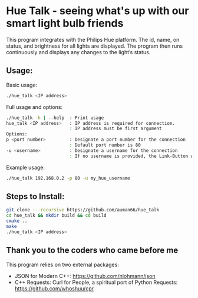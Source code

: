 # Hue Talk - seeing what's up with our smart light bulb friends

This program integrates with the Philips Hue platform. The id, name, on status, and brightness for all lights are displayed. The program then runs continuously and displays any changes to the light’s status. 

## Usage:

Basic usage:
```sh
./hue_talk <IP address>
```

Full usage and options:

```sh
./hue_talk -h | --help  : Print usage
hue_talk <IP address>   : IP address is required for connection.
                        : IP address must be first argument
Options:
p <port number>         : Designate a port number for the connection
                        : Default port number is 80
-u <username>           : Designate a username for the connection
                        : If no username is provided, the Link-Button will be needed
 ```                             

Example usage:

```sh
./hue_talk 192.168.0.2 -p 80 -u my_hue_username
```

## Steps to Install:
```sh
git clone ---recursive https://github.com/auman66/hue_talk
cd hue_talk && mkdir build && cd build
cmake ..
make
./hue_talk <IP address>
```

## Thank you to the coders who came before me

This program relies on two external packages:
- JSON for Modern C++: https://github.com/nlohmann/json
- C++ Requests: Curl for People, a spiritual port of Python Requests: https://github.com/whoshuu/cpr
